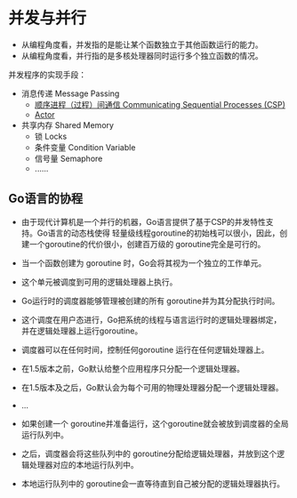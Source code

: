 # 并发与并行
- 从编程角度看，并发指的是能让某个函数独立于其他函数运行的能力。
- 从编程角度看，并行指的是多核处理器同时运行多个独立函数的情况。

并发程序的实现手段：
- 消息传递 Message Passing
  - [顺序进程（过程）间通信 Communicating Sequential Processes (CSP)](https://www.youtube.com/watch?v=Z8ZpWVuEx8c)
  - [Actor](https://blog.csdn.net/sixdaycoder/article/details/90751972)
- 共享内存 Shared Memory
  - 锁 Locks
  - 条件变量 Condition Variable
  - 信号量 Semaphore
  - ......

## Go语言的协程
- 由于现代计算机是一个并行的机器，Go语言提供了基于CSP的并发特性支持。Go语言的动态栈使得 轻量级线程goroutine的初始栈可以很小，因此，创建一个goroutine的代价很小，创建百万级的 goroutine完全是可行的。

- 当一个函数创建为 goroutine 时，Go会将其视为一个独立的工作单元。
- 这个单元被调度到可用的逻辑处理器上执行。
- Go运行时的调度器能够管理被创建的所有 goroutine并为其分配执行时间。
- 这个调度在用户态进行，Go把系统的线程与语言运行时的逻辑处理器绑定，并在逻辑处理器上运行goroutine。
- 调度器可以在任何时间，控制任何goroutine 运行在任何逻辑处理器上。
- 在1.5版本之前，Go默认给整个应用程序只分配一个逻辑处理器。
- 在1.5版本及之后，Go默认会为每个可用的物理处理器分配一个逻辑处理器。
- ...
- 如果创建一个 goroutine并准备运行，这个goroutine就会被放到调度器的全局运行队列中。
- 之后，调度器会将这些队列中的 goroutine分配给逻辑处理器，并放到这个逻辑处理器对应的本地运行队列中。
- 本地运行队列中的 goroutine会一直等待直到自己被分配的逻辑处理器执行。
